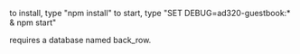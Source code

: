 to install, type "npm install"
to start, type "SET DEBUG=ad320-guestbook:* & npm start"

requires a database named back_row.